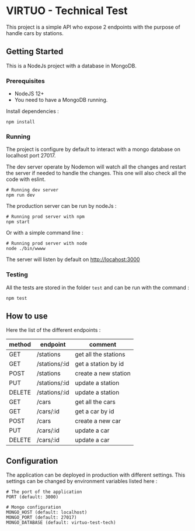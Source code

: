 # VIRTUO - Technical Test

This project is a simple API who expose 2 endpoints with the purpose of handle cars by stations.

## Getting Started

This is a NodeJs project with a database in MongoDB.

### Prerequisites

- NodeJS 12+
- You need to have a MongoDB running.

Install dependencies :

```shell
npm install
```

### Running

The project is configure by default to interact with a mongo database on localhost port 27017.

The dev server operate by Nodemon will watch all the changes and restart the server if needed to handle the changes.
This one will also check all the code with eslint.

```shell
# Running dev server
npm run dev
```

The production server can be run by nodeJs :

```shell
# Running prod server with npm
npm start
```

Or with a simple command line :

```shell
# Running prod server with node
node ./bin/wwww
```

The server will listen by default on [http://locahost:3000](http://locahost:3000)

### Testing

All the tests are stored in the folder `test` and can be run with the command :

```shell
npm test
```

## How to use

Here the list of the different endpoints :

|method|endpoint     |comment             |
|------|-------------|--------------------|
|GET   |/stations    |get all the stations|
|GET   |/stations/:id|get a station by id |
|POST  |/stations    |create a new station|
|PUT   |/stations/:id|update a station    |
|DELETE|/stations/:id|update a station    |
|GET   |/cars        |get all the cars    |
|GET   |/cars/:id    |get a car by id     |
|POST  |/cars        |create a new car    |
|PUT   |/cars/:id    |update a car        |
|DELETE|/cars/:id    |update a car        |

## Configuration

The application can be deployed in production with different settings.
This settings can be changed by environment variables listed here :

``` shell
# The port of the application
PORT (default: 3000)

# Mongo configuration
MONGO_HOST (default: localhost)
MONGO_PORT (default: 27017)
MONGO_DATABASE (default: virtuo-test-tech)
```
